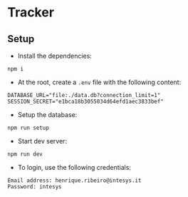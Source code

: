 # Tracker

## Setup

- Install the dependencies:

```
npm i
```

- At the root, create a `.env` file with the following content:

```
DATABASE_URL="file:./data.db?connection_limit=1"
SESSION_SECRET="e1bca18b3055034d64efd1aec3833bef"
```

- Setup the database:

```
npm run setup
```

- Start dev server:

```
npm run dev
```

- To login, use the following credentials:

```
Email address: henrique.ribeiro@intesys.it
Password: intesys
```
